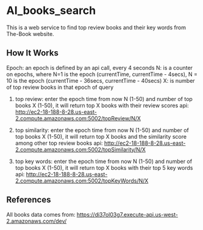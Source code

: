 # AI_books_search
This is a web service to find top review books and their key words from The-Book website.

## How It Works
Epoch: an epoch is defined by an api call, every 4 seconds
N: is a counter on epochs, where N=1 is the epoch (currentTime, currentTime - 4secs), N = 10 is the epoch (currentTime - 36secs, currentTime - 40secs)
X: is number of top review books in that epoch of query

1. top review: enter the epoch time from now N (1-50) and number of top books X (1-50), it will return top X books with their review scores
   api: http://ec2-18-188-8-28.us-east-2.compute.amazonaws.com:5002/topReview/N/X

2. top similarity: enter the epoch time from now N (1-50) and number of top books X (1-50), it will return top X books and the similarity score among other top review books
   api: http://ec2-18-188-8-28.us-east-2.compute.amazonaws.com:5002/topSimilarity/N/X
   
3. top key words: enter the epoch time from now N (1-50) and number of top books X (1-50), it will return top X books with their top 5 key words
   api: http://ec2-18-188-8-28.us-east-2.compute.amazonaws.com:5002/topKeyWords/N/X

## References
All books data comes from: https://di37ol03g7.execute-api.us-west-2.amazonaws.com/dev/ 
